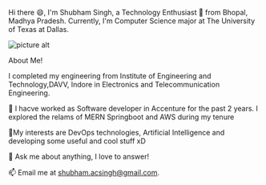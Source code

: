 Hi there :smile:, I'm Shubham Singh, a Technology Enthusiast :rocket: from Bhopal, Madhya Pradesh. Currently, I'm Computer Science major at The University of Texas at Dallas.

![picture alt](https://camo.githubusercontent.com/bb27b9c1df90df738e91a54665d3adb08f60583fad2f266ffbde14508e6dc918/68747470733a2f2f692e70696e696d672e636f6d2f6f726967696e616c732f65342f32362f37302f65343236373032656466383734623138316163656431653266613563366364652e676966)

About Me!

I completed my engineering from Institute of Engineering and Technology,DAVV, Indore in Electronics and Telecommunication Engineering.

:seedling: I hacve worked as Software developer in Accenture for the past 2 years. I explored the relams of MERN Springboot and AWS during my tenure

:thinking:My interests are DevOps technologies, Artificial Intelligence and developing some useful and cool stuff xD

:speech_balloon: Ask me about anything, I love to answer!

:mailbox: Email me at shubham.acsingh@gmail.com.


<!---
shubsingh1997/shubsingh1997 is a ✨ special ✨ repository because its `README.md` (this file) appears on your GitHub profile.
You can click the Preview link to take a look at your changes.
--->
